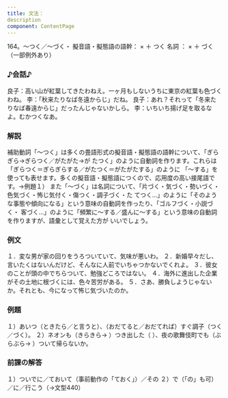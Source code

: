 ```yaml
---
title: 文法：
description
component: ContentPage
---
```



164。～つく／～づく・
擬音語・擬態語の語幹： × ＋ つく 名詞 ： × ＋ づく（一部例外あり）
### ♪会話♪
良子：高い山が紅葉してきたわねえ。一ヶ月もしないうちに東京の紅葉も色づくわね。
李：「秋来たりなば冬遠からじ」だね。
良子：あれ？それって「冬来たりなば春遠からじ」だったんじゃないかしら。
李：いちいち揚げ足を取るなよ。むかつくなあ。
### 解説
補助動詞「～つく」は多くの畳語形式の擬音語・擬態語の語幹について、「ぎらぎら→ぎらつく／がたがた→が
たつく」のように自動詞を作ります。これらは「ぎらつく＝ぎらぎらする／がたつく＝がたがたする」のように 「～する」を使っても表せます。多くの擬音語・擬態語につくので、応用度の高い接尾語です。→例題１）
また「～づく」は名詞について、「片づく・気づく・勢いづく・色気づく・怖じ気付く・傷つく・調子づく・た てつく…」のように「そのような事態や傾向になる」という意味の自動詞を作ったり、「ゴルフづく・小説づく・ 客づく…」のように「頻繁に～する／盛んに～する」という意味の自動詞を作りますが、語彙として覚えた方が いいでしょう。
### 例文
１．変な男が家の回りをうろついていて、気味が悪いわ。
２．新婚早々だし、言いたくはないんだけど、そんなに人前でいちゃつかないでくれよ。
３．彼女のことが頭の中でちらついて、勉強どころではない。
４．海外に進出した企業がその土地に根づくには、色々苦労がある。
５．さあ、勝負しようじゃないか。それとも、今になって怖じ気づいたのか。
### 例題
１）あいつ（ときたら／と言うと）、（おだてると／おだてれば）すぐ調子（つく／づく）。
２）ネオンも（きらきら→ ）つき出した（ ）、夜の歌舞伎町でも（ぶらぶら→ ）ついて帰らないか。
### 前課の解答
１）ついでに／ておいて（事前動作の「ておく」）／その
２）で（「の」も可）／に／行こう（→文型440）
